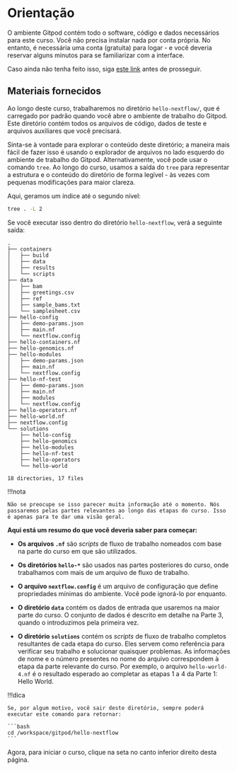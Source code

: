 # Orientação

O ambiente Gitpod contém todo o software, código e dados necessários para este curso. Você não precisa instalar nada por conta própria. No entanto, é necessária uma conta (gratuita) para logar - e você deveria reservar alguns minutos para se familiarizar com a interface.

Caso ainda não tenha feito isso, siga [este link](../../envsetup/) antes de prosseguir.

## Materiais fornecidos

Ao longo deste curso, trabalharemos no diretório `hello-nextflow/`, que é carregado por padrão quando você abre o ambiente de trabalho do Gitpod. Este diretório contém todos os arquivos de código, dados de teste e arquivos auxiliares que você precisará.

Sinta-se à vontade para explorar o conteúdo deste diretório; a maneira mais fácil de fazer isso é usando o explorador de arquivos no lado esquerdo do ambiente de trabalho do Gitpod. Alternativamente, você pode usar o comando `tree`. Ao longo do curso, usamos a saída do `tree` para representar a estrutura e o conteúdo do diretório de forma legível - às vezes com pequenas modificações para maior clareza.


Aqui, geramos um índice até o segundo nível: 

```bash
tree . -L 2
```

Se você executar isso dentro do diretório `hello-nextflow`, verá a seguinte saída:

```console title="Directory contents"
.
├── containers
│   ├── build
│   ├── data
│   ├── results
│   └── scripts
├── data
│   ├── bam
│   ├── greetings.csv
│   ├── ref
│   ├── sample_bams.txt
│   └── samplesheet.csv
├── hello-config
│   ├── demo-params.json
│   ├── main.nf
│   └── nextflow.config
├── hello-containers.nf
├── hello-genomics.nf
├── hello-modules
│   ├── demo-params.json
│   ├── main.nf
│   └── nextflow.config
├── hello-nf-test
│   ├── demo-params.json
│   ├── main.nf
│   ├── modules
│   └── nextflow.config
├── hello-operators.nf
├── hello-world.nf
├── nextflow.config
└── solutions
    ├── hello-config
    ├── hello-genomics
    ├── hello-modules
    ├── hello-nf-test
    ├── hello-operators
    └── hello-world

18 directories, 17 files
```

!!!nota

    Não se preocupe se isso parecer muita informação até o momento. Nós passaremos pelas partes relevantes ao longo das etapas do curso. Isso é apenas para te dar uma visão geral.

**Aqui está um resumo do que você deveria saber para começar:**

-   **Os arquivos `.nf`** são *scripts* de fluxo de trabalho nomeados com base na parte do curso em que são utilizados.

-   **Os diretórios `hello-*`** são usados nas partes posteriores do curso, onde trabalhamos com mais de um arquivo de fluxo de trabalho.

-   **O arquivo `nextflow.config`** é um arquivo de configuração que define propriedades mínimas do ambiente. Você pode ignorá-lo por enquanto.

-   **O diretório `data`** contém os dados de entrada que usaremos na maior parte do curso. O conjunto de dados é descrito em detalhe na Parte 3, quando o introduzimos pela primeira vez.

-   **O diretório `solutions`** contém os *scripts* de fluxo de trabalho completos resultantes de cada etapa do curso. Eles servem como referência para verificar seu trabalho e solucionar quaisquer problemas. As informações de nome e o número presentes no nome do arquivo correspondem à etapa da parte relevante do curso. Por exemplo, o arquivo `hello-world-4.nf` é o resultado esperado ao completar as etapas 1 a 4 da Parte 1: Hello World.

!!!dica

    Se, por algum motivo, você sair deste diretório, sempre poderá executar este comando para retornar:

    ```bash
    cd /workspace/gitpod/hello-nextflow
    ```

Agora, para iniciar o curso, clique na seta no canto inferior direito desta página.
